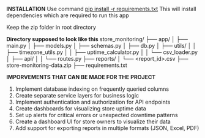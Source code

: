 **INSTALLATION**
Use command 
<ins>pip install -r requirements.txt</ins>
This will install dependencies which are required to run this app

Keep the zip folder in root directory

**Directory supposed to look like this**
store_monitoring/
├── app/
│   ├── main.py
│   ├── models.py
│   ├── schemas.py
│   ├── db.py
│   ├── utils/
│   │   ├── timezone_utils.py
│   │   ├── uptime_calculator.py
│   │   └── csv_loader.py
│   ├── api/
│   │   └── routes.py
├── reports/
│   └── <report_id>.csv
├── store-monitoring-data.zip
├── requirements.txt


**IMPORVEMENTS THAT CAN BE MADE FOR THE PROJECT**
1. Implement database indexing on frequently queried columns
2. Create separate service layers for business logic
3. Implement authentication and authorization for API endpoints
4. Create dashboards for visualizing store uptime data
5. Set up alerts for critical errors or unexpected downtime patterns
6. Create a dashboard UI for store owners to visualize their data
7. Add support for exporting reports in multiple formats (JSON, Excel, PDF)
